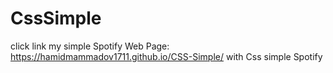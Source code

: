 # CssSimple
click link my simple Spotify Web Page: https://hamidmammadov1711.github.io/CSS-Simple/
with Css simple Spotify
